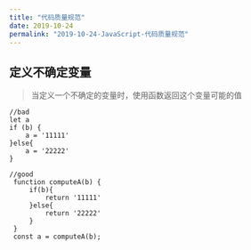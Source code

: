 ```yaml
---
title: "代码质量规范"
date: 2019-10-24
permalink: "2019-10-24-JavaScript-代码质量规范"
---
```



## 定义不确定变量

> 当定义一个不确定的变量时，使用函数返回这个变量可能的值

```
//bad
let a
if (b) {
    a = '11111'
}else{
    a = '22222'
}

//good
 function computeA(b) {
     if(b){
         return '11111'
     }else{
         return '22222'
     }
 }
 const a = computeA(b);

```

